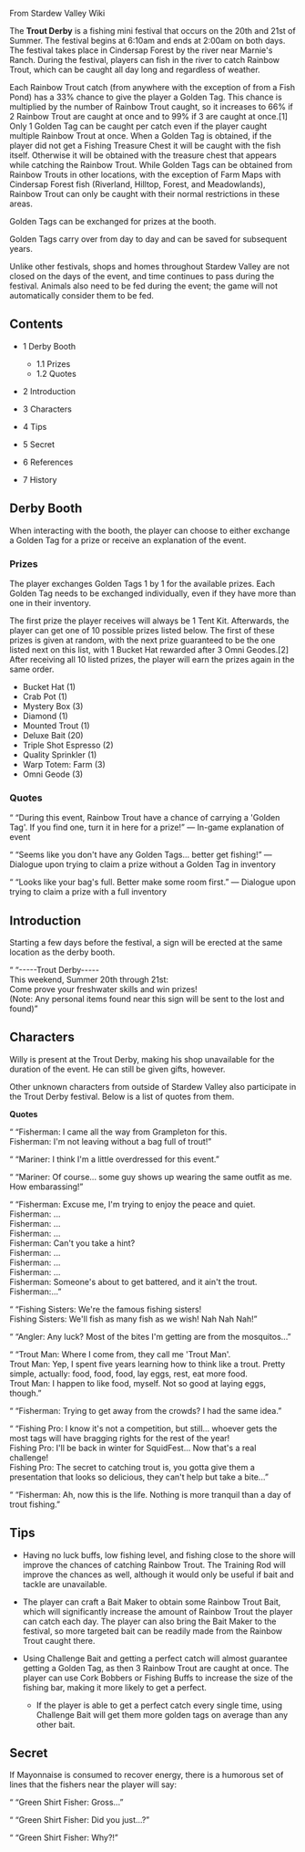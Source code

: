 From Stardew Valley Wiki

The **Trout Derby** is a fishing mini festival that occurs on the 20th and 21st of Summer. The festival begins at 6:10am and ends at 2:00am on both days. The festival takes place in Cindersap Forest by the river near Marnie's Ranch. During the festival, players can fish in the river to catch Rainbow Trout, which can be caught all day long and regardless of weather.

Each Rainbow Trout catch (from anywhere with the exception of from a Fish Pond) has a 33% chance to give the player a Golden Tag. This chance is multiplied by the number of Rainbow Trout caught, so it increases to 66% if 2 Rainbow Trout are caught at once and to 99% if 3 are caught at once.\[1] Only 1 Golden Tag can be caught per catch even if the player caught multiple Rainbow Trout at once. When a Golden Tag is obtained, if the player did not get a Fishing Treasure Chest it will be caught with the fish itself. Otherwise it will be obtained with the treasure chest that appears while catching the Rainbow Trout. While Golden Tags can be obtained from Rainbow Trouts in other locations, with the exception of Farm Maps with Cindersap Forest fish (Riverland, Hilltop, Forest, and Meadowlands), Rainbow Trout can only be caught with their normal restrictions in these areas.

Golden Tags can be exchanged for prizes at the booth.

Golden Tags carry over from day to day and can be saved for subsequent years.

Unlike other festivals, shops and homes throughout Stardew Valley are not closed on the days of the event, and time continues to pass during the festival. Animals also need to be fed during the event; the game will not automatically consider them to be fed.

## Contents

- 1 Derby Booth
  
  - 1.1 Prizes
  - 1.2 Quotes
- 2 Introduction
- 3 Characters
- 4 Tips
- 5 Secret
- 6 References
- 7 History

## Derby Booth

When interacting with the booth, the player can choose to either exchange a Golden Tag for a prize or receive an explanation of the event.

### Prizes

The player exchanges Golden Tags 1 by 1 for the available prizes. Each Golden Tag needs to be exchanged individually, even if they have more than one in their inventory.

The first prize the player receives will always be 1 Tent Kit. Afterwards, the player can get one of 10 possible prizes listed below. The first of these prizes is given at random, with the next prize guaranteed to be the one listed next on this list, with 1 Bucket Hat rewarded after 3 Omni Geodes.\[2] After receiving all 10 listed prizes, the player will earn the prizes again in the same order.

- Bucket Hat (1)
- Crab Pot (1)
- Mystery Box (3)
- Diamond (1)
- Mounted Trout (1)
- Deluxe Bait (20)
- Triple Shot Espresso (2)
- Quality Sprinkler (1)
- Warp Totem: Farm (3)
- Omni Geode (3)

### Quotes

“ “During this event, Rainbow Trout have a chance of carrying a 'Golden Tag'. If you find one, turn it in here for a prize!” — In-game explanation of event

“ “Seems like you don't have any Golden Tags... better get fishing!” — Dialogue upon trying to claim a prize without a Golden Tag in inventory

“ “Looks like your bag's full. Better make some room first.” — Dialogue upon trying to claim a prize with a full inventory

## Introduction

Starting a few days before the festival, a sign will be erected at the same location as the derby booth.

“ “-----Trout Derby-----  
This weekend, Summer 20th through 21st:  
Come prove your freshwater skills and win prizes!  
(Note: Any personal items found near this sign will be sent to the lost and found)”

## Characters

Willy is present at the Trout Derby, making his shop unavailable for the duration of the event. He can still be given gifts, however.

Other unknown characters from outside of Stardew Valley also participate in the Trout Derby festival. Below is a list of quotes from them.

**Quotes** 

“ “Fisherman: I came all the way from Grampleton for this.  
Fisherman: I'm not leaving without a bag full of trout!”

“ “Mariner: I think I'm a little overdressed for this event.”

“ “Mariner: Of course... some guy shows up wearing the same outfit as me. How embarassing!”

“ “Fisherman: Excuse me, I'm trying to enjoy the peace and quiet.  
Fisherman: ...  
Fisherman: ...  
Fisherman: ...  
Fisherman: Can't you take a hint?  
Fisherman: ...  
Fisherman: ...  
Fisherman: ...  
Fisherman: Someone's about to get battered, and it ain't the trout.  
Fisherman:...”

“ “Fishing Sisters: We're the famous fishing sisters!  
Fishing Sisters: We'll fish as many fish as we wish! Nah Nah Nah!”

“ “Angler: Any luck? Most of the bites I'm getting are from the mosquitos...”

“ “Trout Man: Where I come from, they call me 'Trout Man'.  
Trout Man: Yep, I spent five years learning how to think like a trout. Pretty simple, actually: food, food, food, lay eggs, rest, eat more food.  
Trout Man: I happen to like food, myself. Not so good at laying eggs, though.”

“ “Fisherman: Trying to get away from the crowds? I had the same idea.”

“ “Fishing Pro: I know it's not a competition, but still... whoever gets the most tags will have bragging rights for the rest of the year!  
Fishing Pro: I'll be back in winter for SquidFest... Now that's a real challenge!  
Fishing Pro: The secret to catching trout is, you gotta give them a presentation that looks so delicious, they can't help but take a bite...”

“ “Fisherman: Ah, now this is the life. Nothing is more tranquil than a day of trout fishing.”

## Tips

- Having no luck buffs, low fishing level, and fishing close to the shore will improve the chances of catching Rainbow Trout. The Training Rod will improve the chances as well, although it would only be useful if bait and tackle are unavailable.
- The player can craft a Bait Maker to obtain some Rainbow Trout Bait, which will significantly increase the amount of Rainbow Trout the player can catch each day. The player can also bring the Bait Maker to the festival, so more targeted bait can be readily made from the Rainbow Trout caught there.
- Using Challenge Bait and getting a perfect catch will almost guarantee getting a Golden Tag, as then 3 Rainbow Trout are caught at once. The player can use Cork Bobbers or Fishing Buffs to increase the size of the fishing bar, making it more likely to get a perfect.
  
  - If the player is able to get a perfect catch every single time, using Challenge Bait will get them more golden tags on average than any other bait.

## Secret

If Mayonnaise is consumed to recover energy, there is a humorous set of lines that the fishers near the player will say:

“ “Green Shirt Fisher: Gross...”

“ “Green Shirt Fisher: Did you just...?”

“ “Green Shirt Fisher: Why?!”